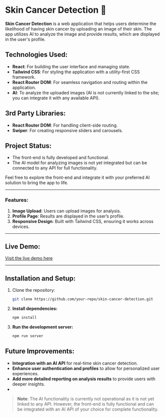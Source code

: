 # Skin Cancer Detection 🧬

**Skin Cancer Detection** is a web application that helps users determine the likelihood of having skin cancer by uploading an image of their skin. The app utilizes AI to analyze the image and provide results, which are displayed in the user's profile.

## Technologies Used:
- **React**: For building the user interface and managing state.
- **Tailwind CSS**: For styling the application with a utility-first CSS framework.
- **React Router DOM**: For seamless navigation and routing within the application.
- **AI**: To analyze the uploaded images (AI is not currently linked to the site; you can integrate it with any available API).

## 3rd Party Libraries:
- **React Router DOM**: For handling client-side routing.
- **Swiper**: For creating responsive sliders and carousels.

## Project Status:
- The front-end is fully developed and functional.
- The AI model for analyzing images is not yet integrated but can be connected to any API for full functionality.

Feel free to explore the front-end and integrate it with your preferred AI solution to bring the app to life.

---

### Features:
1. **Image Upload**: Users can upload images for analysis.
2. **Profile Page**: Results are displayed in the user’s profile.
3. **Responsive Design**: Built with Tailwind CSS, ensuring it works across devices.

---

## Live Demo:
[Visit the live demo here](https://skin-safe.netlify.app/)

---

## Installation and Setup:

1. Clone the repository:
   ```bash
   git clone https://github.com/your-repo/skin-cancer-detection.git


2. **Install dependencies:**
   ```bash
   npm install

   
3. **Run the development server:**
   ```bash
   npm run server


## Future Improvements:
- **Integration with an AI API** for real-time skin cancer detection.
- **Enhance user authentication and profiles** to allow for personalized user experiences.
- **Add more detailed reporting on analysis results** to provide users with deeper insights.
- 

> **Note**: The AI functionality is currently not operational as it is not yet linked to any API. However, the front-end is fully functional and can be integrated with an AI API of your choice for complete functionality.




